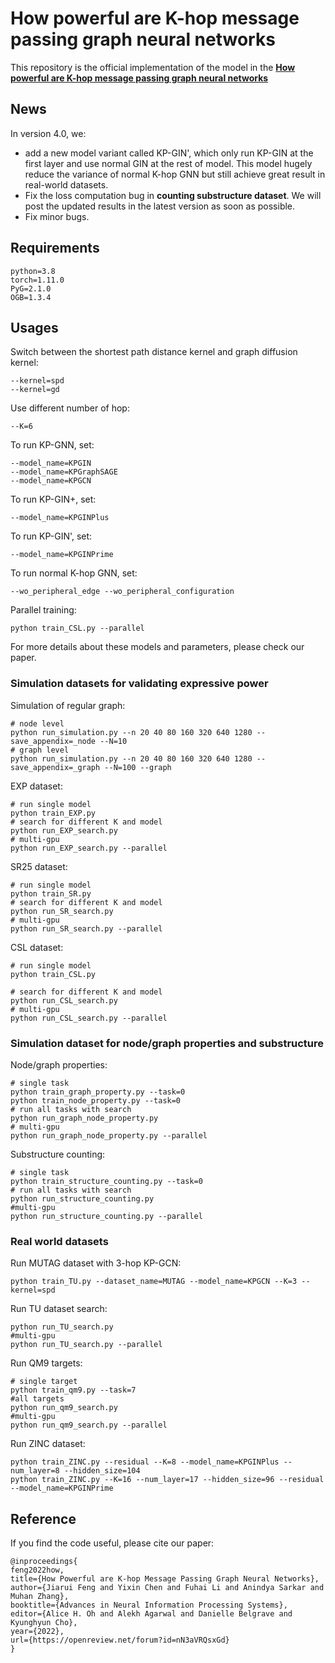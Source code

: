 # How powerful are K-hop message passing graph neural networks
This repository is the official implementation of the model in the [**How powerful are K-hop message passing graph neural networks**](https://openreview.net/forum?id=nN3aVRQsxGd&noteId=TBGwgubYuA6)
## News
In version 4.0, we:
* add a new model variant called KP-GIN', which only run KP-GIN at the first layer and use normal GIN at the rest of model. This model hugely reduce the variance of normal K-hop GNN but still achieve great result in real-world datasets.
* Fix the loss computation bug in **counting substructure dataset**. We will post the updated results in the latest version as soon as possible. 
* Fix minor bugs.
## Requirements
```
python=3.8
torch=1.11.0
PyG=2.1.0
OGB=1.3.4
```
## Usages
Switch between the shortest path distance kernel and graph diffusion kernel:
```
--kernel=spd
--kernel=gd
```
Use different number of hop:
```
--K=6
```
To run KP-GNN, set:
```
--model_name=KPGIN
--model_name=KPGraphSAGE
--model_name=KPGCN
```
To run KP-GIN+, set:
```
--model_name=KPGINPlus
```
To run KP-GIN', set:
```
--model_name=KPGINPrime
```
To run normal K-hop GNN, set:
```
--wo_peripheral_edge --wo_peripheral_configuration 
```
Parallel training:
```
python train_CSL.py --parallel
```
For more details about these models and parameters, please check our paper.

### Simulation datasets for validating expressive power
Simulation of regular graph:
```
# node level
python run_simulation.py --n 20 40 80 160 320 640 1280 --save_appendix=_node --N=10
# graph level
python run_simulation.py --n 20 40 80 160 320 640 1280 --save_appendix=_graph --N=100 --graph
```
EXP dataset:
```
# run single model
python train_EXP.py
# search for different K and model
python run_EXP_search.py
# multi-gpu
python run_EXP_search.py --parallel
```
SR25 dataset:
```
# run single model
python train_SR.py
# search for different K and model
python run_SR_search.py
# multi-gpu
python run_SR_search.py --parallel
```
CSL dataset:
```
# run single model
python train_CSL.py

# search for different K and model
python run_CSL_search.py
# multi-gpu
python run_CSL_search.py --parallel
```
### Simulation dataset for node/graph properties and substructure
Node/graph properties:
```
# single task
python train_graph_property.py --task=0
python train_node_property.py --task=0
# run all tasks with search
python run_graph_node_property.py
# multi-gpu
python run_graph_node_property.py --parallel
```
Substructure counting:
```
# single task
python train_structure_counting.py --task=0
# run all tasks with search
python run_structure_counting.py
#multi-gpu
python run_structure_counting.py --parallel
```
### Real world datasets
Run MUTAG dataset with 3-hop KP-GCN:
```
python train_TU.py --dataset_name=MUTAG --model_name=KPGCN --K=3 --kernel=spd
```
Run TU dataset search:
```
python run_TU_search.py
#multi-gpu
python run_TU_search.py --parallel
```
Run QM9 targets:
```
# single target
python train_qm9.py --task=7
#all targets
python run_qm9_search.py
#multi-gpu
python run_qm9_search.py --parallel
```
Run ZINC dataset:
```
python train_ZINC.py --residual --K=8 --model_name=KPGINPlus --num_layer=8 --hidden_size=104
python train_ZINC.py --K=16 --num_layer=17 --hidden_size=96 --residual --model_name=KPGINPrime
```
## Reference
If you find the code useful, please cite our paper:
```
@inproceedings{
feng2022how,
title={How Powerful are K-hop Message Passing Graph Neural Networks},
author={Jiarui Feng and Yixin Chen and Fuhai Li and Anindya Sarkar and Muhan Zhang},
booktitle={Advances in Neural Information Processing Systems},
editor={Alice H. Oh and Alekh Agarwal and Danielle Belgrave and Kyunghyun Cho},
year={2022},
url={https://openreview.net/forum?id=nN3aVRQsxGd}
}
```

